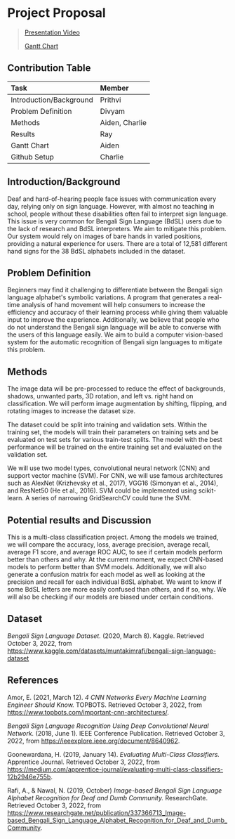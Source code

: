 # Project Proposal

> [Presentation Video](https://drive.google.com/file/d/1fUmoW6gX-tr-PJVJDECjYxbybdZQKm7d/view?usp=sharing)
> 
> [Gantt Chart](https://docs.google.com/spreadsheets/d/1vfExUXj6yurWZGNaynLrfRR7cTVz6sPxxW6IlOLRPzA/edit?usp=sharing)

## Contribution Table

| Task                    | Member         |
|:------------------------|:---------------|
| Introduction/Background | Prithvi        |
| Problem Definition      | Divyam         |
| Methods                 | Aiden, Charlie |
| Results                 | Ray            |
| Gantt Chart             | Aiden          |
| Github Setup            | Charlie        |


## Introduction/Background

Deaf and hard-of-hearing people face issues with communication every day, relying only on sign language. However, with almost no teaching in school, people without these disabilities often fail to interpret sign language. This issue is very common for Bengali Sign Language (BdSL) users due to the lack of research and BdSL interpreters. We aim to mitigate this problem. Our system would rely on images of bare hands in varied positions, providing a natural experience for users. There are a total of 12,581 different hand signs for the 38 BdSL alphabets included in the dataset. 


## Problem Definition

Beginners may find it challenging to differentiate between the Bengali sign language alphabet's symbolic variations. A program that generates a real-time analysis of hand movement will help consumers to increase the efficiency and accuracy of their learning process while giving them valuable input to improve the experience. Additionally, we believe that people who do not understand the Bengali sign language will be able to converse with the users of this language easily. We aim to build a computer vision-based system for the automatic recognition of Bengali sign languages to mitigate this problem.

## Methods

The image data will be pre-processed to reduce the effect of backgrounds, shadows, unwanted parts, 3D rotation, and left vs. right hand on classification. We will perform image augmentation by shifting, flipping, and rotating images to increase the dataset size.

The dataset could be split into training and validation sets. Within the training set, the models will train their parameters on training sets and be evaluated on test sets for various train-test splits. The model with the best performance will be trained on the entire training set and evaluated on the validation set.

We will use two model types, convolutional neural network (CNN) and support vector machine (SVM). For CNN, we will use famous architectures such as AlexNet (Krizhevsky et al., 2017), VGG16 (Simonyan et al., 2014), and ResNet50 (He et al., 2016). SVM could be implemented using scikit-learn. A series of narrowing GridSearchCV could tune the SVM.

## Potential results and Discussion

This is a multi-class classification project. Among the models we trained, we will compare the accuracy, loss, average precision, average recall, average F1 score, and average ROC AUC, to see if certain models perform better than others and why. At the current moment, we expect CNN-based models to perform better than SVM models. Additionally, we will also generate a confusion matrix for each model as well as looking at the precision and recall for each individual BdSL alphabet. We want to know if some BdSL letters are more easily confused than others, and if so, why. We will also be checking if our models are biased under certain conditions. 

## Dataset

_Bengali Sign Language Dataset._ (2020, March 8). Kaggle. Retrieved October 3, 2022, from https://www.kaggle.com/datasets/muntakimrafi/bengali-sign-language-dataset

## References

Amor, E. (2021, March 12). _4 CNN Networks Every Machine Learning Engineer Should Know._ TOPBOTS. Retrieved October 3, 2022, from https://www.topbots.com/important-cnn-architectures/.

_Bengali Sign Language Recognition Using Deep Convolutional Neural Network._ (2018, June 1). IEEE Conference Publication. Retrieved October 3, 2022, from https://ieeexplore.ieee.org/document/8640962.

Goonewardana, H. (2019, January 14). _Evaluating Multi-Class Classifiers._ Apprentice Journal. Retrieved October 3, 2022, from https://medium.com/apprentice-journal/evaluating-multi-class-classifiers-12b2946e755b.

Rafi, A., & Nawal, N. (2019, October) _Image-based Bengali Sign Language Alphabet Recognition for Deaf and Dumb Community._ ResearchGate. Retrieved October 3, 2022, from https://www.researchgate.net/publication/337366713_Image-based_Bengali_Sign_Language_Alphabet_Recognition_for_Deaf_and_Dumb_Community.
